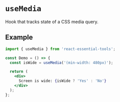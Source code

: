 # `useMedia`

Hook that tracks state of a CSS media query.

## Example

```jsx
import { useMedia } from 'react-essential-tools';

const Demo = () => {
  const isWide = useMedia('(min-width: 480px)');

  return (
    <div>
      Screen is wide: {isWide ? 'Yes' : 'No'}
    </div>
  );
};
```
